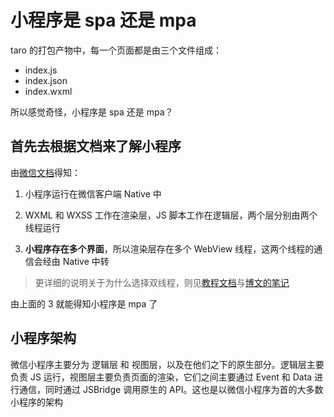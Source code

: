 # 小程序是 spa 还是 mpa

taro 的打包产物中，每一个页面都是由三个文件组成：

- index.js
- index.json
- index.wxml

所以感觉奇怪，小程序是 spa 还是 mpa？

## 首先去根据文档来了解小程序

由[微信文档](https://developers.weixin.qq.com/miniprogram/dev/framework/quickstart/framework.html#%E6%B8%B2%E6%9F%93%E5%B1%82%E5%92%8C%E9%80%BB%E8%BE%91%E5%B1%82)得知：

1. 小程序运行在微信客户端 Native 中

2. WXML 和 WXSS 工作在渲染层，JS 脚本工作在逻辑层，两个层分别由两个线程运行

3. **小程序存在多个界面**，所以渲染层存在多个 WebView 线程，这两个线程的通信会经由 Native 中转

> 更详细的说明关于为什么选择双线程，则见[教程文档](https://developers.weixin.qq.com/ebook?action=get_post_info&docid=0006a2289c8bb0bb0086ee8c056c0a)与[博文的笔记](https://github.com/berwin/Blog/issues/43)

由上面的 3 就能得知小程序是 mpa 了

## 小程序架构

微信小程序主要分为 逻辑层 和 视图层，以及在他们之下的原生部分。逻辑层主要负责 JS 运行，视图层主要负责页面的渲染，它们之间主要通过 Event 和 Data 进行通信，同时通过 JSBridge 调用原生的 API。这也是以微信小程序为首的大多数小程序的架构
